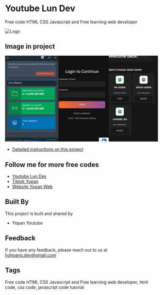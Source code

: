 
# Youtube Lun Dev

Free code HTML CSS Javascript and Free learning web developer 


![Logo](https://yt3.googleusercontent.com/LnD0yL5NAb8yvZu2d25qLZ-oAehUISz9tfe3aN36syGqTKbs4irbPeVUJfNlmVFRzel7KHV3-uo=s88-c-k-c0x00ffffff-no-rj)

## Image in project

![Alt text](project.png "Yopan") 
- [Detailed instructions on this project](https://www.youtube.com/@yopanzyymods1/featured)


## Follow me for more free codes

 - [Youtube Lun Dev](https://www.youtube.com/results?search_query=lun+dev)
 - [Tiktok Yopan ](https://www.tiktok.com/@yopanajojing)
 - [Website Yopan Web](https://yopanbio.vercel.app)


## Built By

This project is built and shared by

- Yopan Youtube


## Feedback

If you have any feedback, please reach out to us at hohoang.dev@gmail.com


## Tags

Free code HTML CSS Javascript and Free learning web developer, html code, css code, javascript code tutorial
